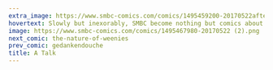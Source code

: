 ```yaml
---
extra_image: https://www.smbc-comics.com/comics/1495459200-20170522after.png
hovertext: Slowly but inexorably, SMBC become nothing but comics about parents having sex.
image: https://www.smbc-comics.com/comics/1495467980-20170522 (2).png
next_comic: the-nature-of-weenies
prev_comic: gedankendouche
title: A Talk
---
```


